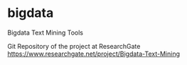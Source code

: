 # bigdata
Bigdata Text Mining Tools

Git Repository of the project at ResearchGate
https://www.researchgate.net/project/Bigdata-Text-Mining


